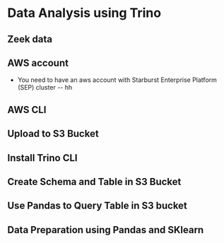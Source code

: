 # Data Analysis using Trino
## Zeek data
## AWS account
- You need to have an aws account with Starburst Enterprise Platform (SEP) cluster
-- hh

## AWS CLI
## Upload to S3 Bucket
## Install Trino CLI
## Create Schema and Table in S3 Bucket
## Use Pandas to Query Table in S3 bucket
## Data Preparation using Pandas and SKlearn


